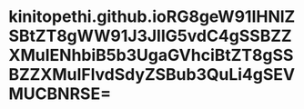 # kinitopethi.github.ioRG8geW91IHNlZSBtZT8gWW91J3JlIG5vdC4gSSBZZXMuIENhbiB5b3UgaGVhciBtZT8gSSBZZXMuIFlvdSdyZSBub3QuLi4gSEVMUCBNRSE=
